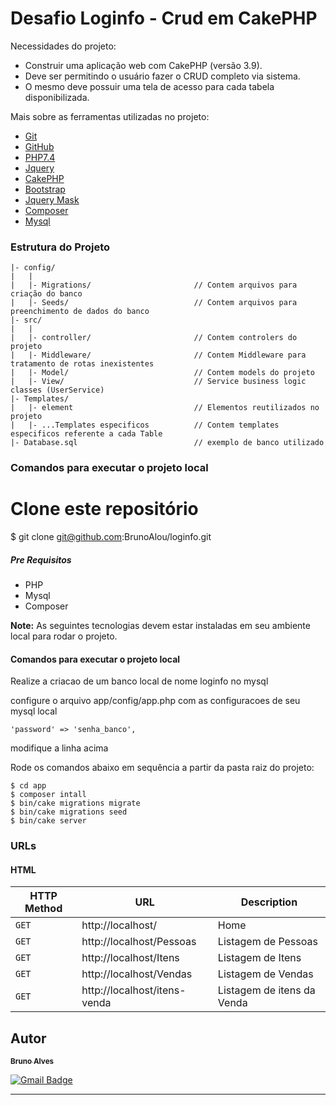 # Desafio Loginfo - Crud em CakePHP

Necessidades do projeto:

- Construir uma aplicação web com CakePHP (versão 3.9).
- Deve ser permitindo o usuário fazer o CRUD completo via sistema.
- O mesmo deve possuir uma tela de acesso para cada tabela disponibilizada.

Mais sobre as ferramentas utilizadas no projeto:

- [Git](https://git-scm.com/)
- [GitHub](https://github.com/)
- [PHP7.4](https://www.php.net/)
- [Jquery](https://jquery.com/)
- [CakePHP](https://cakephp.org/)
- [Bootstrap](https://getbootstrap.com/)
- [Jquery Mask](https://igorescobar.github.io/jQuery-Mask-Plugin/)
- [Composer](https://getcomposer.org/)
- [Mysql](https://www.mysql.com/)

### Estrutura do Projeto

```
|- config/
|   |
|   |- Migrations/                       // Contem arquivos para criação do banco
|   |- Seeds/                            // Contem arquivos para preenchimento de dados do banco
|- src/
|   |
|   |- controller/                       // Contem controlers do projeto
|   |- Middleware/                       // Contem Middleware para tratamento de rotas inexistentes
|   |- Model/                            // Contem models do projeto
|   |- View/                             // Service business logic classes (UserService)
|- Templates/
|   |- element                           // Elementos reutilizados no projeto
|   |- ...Templates especificos          // Contem templates especificos referente a cada Table
|- Database.sql                          // exemplo de banco utilizado
```



### Comandos para executar o projeto local
# Clone este repositório
$ git clone git@github.com:BrunoAlou/loginfo.git



##### Pre Requisitos

- PHP 
- Mysql
- Composer

**Note:** As seguintes tecnologias devem estar instaladas em seu ambiente local para rodar o projeto.

#### Comandos para executar o projeto local

Realize a criacao de um banco local de nome loginfo no mysql

configure o arquivo app/config/app.php com as configuracoes de seu mysql local
```
'password' => 'senha_banco',
```            
modifique a linha acima

Rode os comandos abaixo em sequência a partir da pasta raiz do projeto:

```
$ cd app
$ composer intall
$ bin/cake migrations migrate 
$ bin/cake migrations seed
$ bin/cake server
```

### URLs 

#### HTML

|HTTP Method|URL|Description|
|---|---|---|
|`GET`|http://localhost/ | Home |
|`GET`|http://localhost/Pessoas | Listagem de Pessoas |
|`GET`|http://localhost/Itens | Listagem de Itens |
|`GET`|http://localhost/Vendas | Listagem de Vendas |
|`GET`|http://localhost/itens-venda | Listagem de itens da Venda |

## Autor

<a href="https://www.linkedin.com/in/brunoalou/" target=”_blank”>
 <sub><b>Bruno Alves</b></sub></a> <a href="https://www.linkedin.com/in/brunoalou/" title="LinkedIn"></a>
 <br />
 
[![Gmail Badge](https://img.shields.io/badge/-bruunieng@gmail.com-c14438?style=flat-square&logo=Gmail&logoColor=white&link=mailto:bruunieng@gmail.com)](mailto:bruunieng@gmail.com)

---
